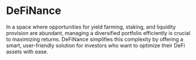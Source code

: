 # DeFiNance
In a space where opportunities for yield farming, staking, and liquidity provision are abundant, managing a diversified portfolio efficiently is crucial to maximizing returns. DeFiNance simplifies this complexity by offering a smart, user-friendly solution for investors who want to optimize their DeFi assets with ease.
